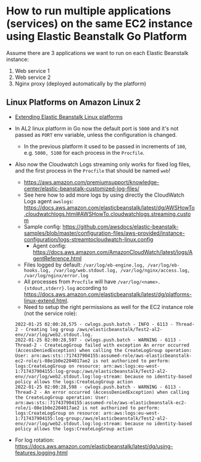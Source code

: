 # How to run multiple applications (services) on the same EC2 instance using Elastic Beanstalk Go Platform

Assume there are 3 applications we want to run on each Elastic Beanstalk instance:
1. Web service 1
2. Web service 2
3. Nginx proxy (deployed automatically by the platform)

## Linux Platforms on Amazon Linux 2

- [Extending Elastic Beanstalk Linux platforms](https://docs.aws.amazon.com/elasticbeanstalk/latest/dg/platforms-linux-extend.html)

- In AL2 linux platform in Go now the default port is `5000` and it's not passed as `PORT` env variable, unless the configuration is changed.
  + In the previous platform it used to be passed in increments of `100`, e.g. `5000, 5100` for each process in the `Procfile`.

- Also now the Cloudwatch Logs streaming only works for fixed log files, and the first process in the `Procfile` that should be named `web`!
  + https://aws.amazon.com/premiumsupport/knowledge-center/elastic-beanstalk-customized-log-files/
  + See here how to add more logs by using directly the CloudWatch Logs agent `awslogs`: https://docs.aws.amazon.com/elasticbeanstalk/latest/dg/AWSHowTo.cloudwatchlogs.html#AWSHowTo.cloudwatchlogs.streaming.custom
  + Sample config: https://github.com/awsdocs/elastic-beanstalk-samples/blob/master/configuration-files/aws-provided/instance-configuration/logs-streamtocloudwatch-linux.config
    * Agent config: https://docs.aws.amazon.com/AmazonCloudWatch/latest/logs/AgentReference.html
  + Files logged by default: `/var/log/eb-engine.log, /var/log/eb-hooks.log, /var/log/web.stdout.log, /var/log/nginx/access.log, /var/log/nginx/error.log`
  + All processes from `Procfile` will have `/var/log/<name>.{stdout,stderr}.log` according to https://docs.aws.amazon.com/elasticbeanstalk/latest/dg/platforms-linux-extend.html.
  + Need to setup the right permissions as well for the EC2 instance role (not the service role):
  ```
  2022-01-25 02:00:28,575 - cwlogs.push.batch - INFO - 6113 - Thread-2 - Creating log group /aws/elasticbeanstalk/Test2-al2-env//var/log/web2.stdout.log.
  2022-01-25 02:00:28,597 - cwlogs.push.batch - WARNING - 6113 - Thread-2 - CreateLogGroup failed with exception An error occurred (AccessDeniedException) when calling the CreateLogGroup operation: User: arn:aws:sts::717437904155:assumed-role/aws-elasticbeanstalk-ec2-role/i-08e1b0e2204017ae2 is not authorized to perform: logs:CreateLogGroup on resource: arn:aws:logs:eu-west-1:717437904155:log-group:/aws/elasticbeanstalk/Test2-al2-env//var/log/web2.stdout.log:log-stream: because no identity-based policy allows the logs:CreateLogGroup action
  2022-01-25 02:00:28,598 - cwlogs.push.batch - WARNING - 6113 - Thread-2 - An error occurred (AccessDeniedException) when calling the CreateLogGroup operation: User: arn:aws:sts::717437904155:assumed-role/aws-elasticbeanstalk-ec2-role/i-08e1b0e2204017ae2 is not authorized to perform: logs:CreateLogGroup on resource: arn:aws:logs:eu-west-1:717437904155:log-group:/aws/elasticbeanstalk/Test2-al2-env//var/log/web2.stdout.log:log-stream: because no identity-based policy allows the logs:CreateLogGroup action
  ```

- For log rotation: https://docs.aws.amazon.com/elasticbeanstalk/latest/dg/using-features.logging.html
